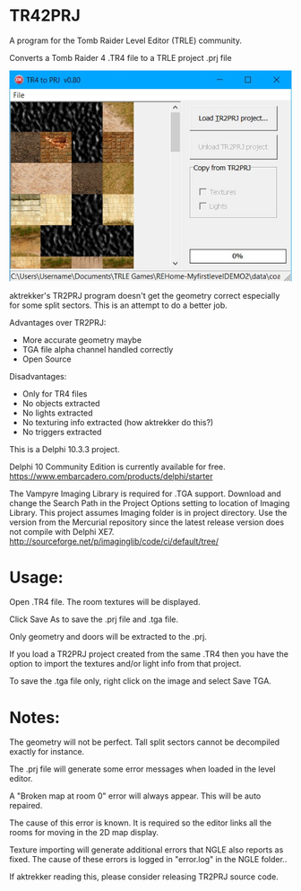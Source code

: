 # TR42PRJ
A program for the Tomb Raider Level Editor (TRLE) community.

Converts a Tomb Raider 4 .TR4 file to a TRLE project .prj file

![Screenshot](./Screenshot.jpg)

aktrekker's TR2PRJ program doesn't get the geometry correct especially for some split sectors.
This is an attempt to do a better job.

Advantages over TR2PRJ:
- More accurate geometry maybe
- TGA file alpha channel handled correctly
- Open Source

Disadvantages:
- Only for TR4 files
- No objects extracted
- No lights extracted
- No texturing info extracted (how aktrekker do this?)
- No triggers extracted

This is a Delphi 10.3.3 project.

Delphi 10 Community Edition is currently available for free.
https://www.embarcadero.com/products/delphi/starter

The Vampyre Imaging Library is required for .TGA support.
Download and change the Search Path in the Project Options setting to location of Imaging Library.
This project assumes Imaging folder is in project directory.
Use the version from the Mercurial repository since the latest release version does not compile with Delphi XE7.
http://sourceforge.net/p/imaginglib/code/ci/default/tree/

# Usage:
Open .TR4 file. The room textures will be displayed.

Click Save As to save the .prj file and .tga file.

Only geometry and doors will be extracted to the .prj.

If you load a TR2PRJ project created from the same .TR4 then you have the option
to import the textures and/or light info from that project.

To save the .tga file only, right click on the image and select Save TGA.

# Notes:
The geometry will not be perfect. Tall split sectors cannot be decompiled exactly
for instance.

The .prj file will generate some error messages when loaded in the level editor.

  A "Broken map at room 0" error will always appear. This will be auto repaired.

  The cause of this error is known. It is required so the editor links all the rooms
  for moving in the 2D map display.

  Texture importing will generate additional errors that NGLE also reports as fixed.
  The cause of these errors is logged in "error.log" in the NGLE folder..

If aktrekker reading this, please consider releasing TR2PRJ source code.

